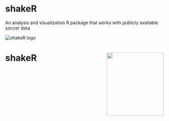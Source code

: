 # shakeR
An analysis and visualization R package that works with publicly available soccer data


![shakeR logo](https://github.com/abhiamishra/shakeR/blob/main/shakeRlogo.png)
# shakeR <img src="shakeR.png" align="right" width="181" height="201"/>
